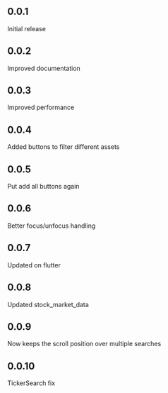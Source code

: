 ## 0.0.1
Initial release

## 0.0.2
Improved documentation

## 0.0.3
Improved performance

## 0.0.4
Added buttons to filter different assets

## 0.0.5
Put add all buttons again

## 0.0.6
Better focus/unfocus handling

## 0.0.7
Updated on flutter

## 0.0.8
Updated stock_market_data

## 0.0.9
Now keeps the scroll position over multiple searches

## 0.0.10
TickerSearch fix